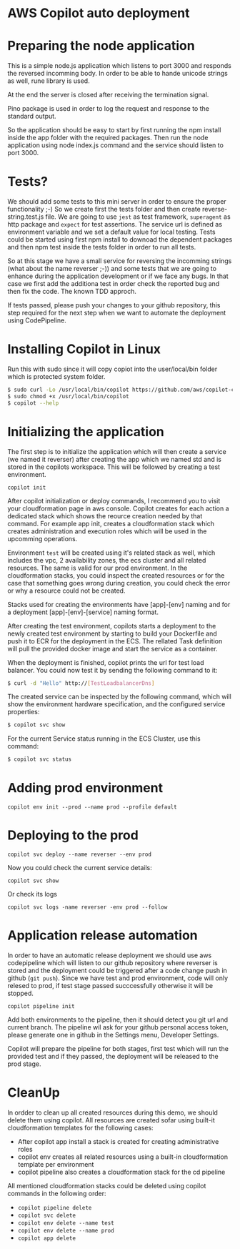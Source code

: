 # AWS Copilot auto deployment

# Preparing the node application

This is a simple node.js application which listens to port 3000 and responds the reversed incomming body. In order to be able to hande unicode strings as well, rune library is used.

At the end the server is closed after receiving the termination signal.

Pino package is used in order to log the request and response to the standard output.

So the application should be easy to start by first running the npm install inside the app folder with the required packages. Then run the node application using node index.js command and the service should listen to port 3000.

# Tests?

We should add some tests to this mini server in order to ensure the proper functionality ;-) So we create first the tests folder and then create reverse-string.test.js file. We are going to use `jest` as test framework, `superagent` as http package and `expect` for test assertions. The service url is defined as environment variable and we set a default value for local testing. Tests could be started using first npm install to downoad the dependent packages and then npm test inside the tests folder in order to run all tests.

So at this stage we have a small service for reversing the incomming strings (what about the name reverser ;-)) and some tests that we are going to enhance during the application development or if we face any bugs. In that case we first add the additiona test in order check the reported bug and then fix the code. The known TDD approch.

If tests passed, please push your changes to your github repository, this step required for the next step when we want to automate the deployment using CodePipeline.

# Installing Copilot in Linux

Run this with sudo since it will copy copiot into the user/local/bin folder which is protected system folder.

```bash
$ sudo curl -Lo /usr/local/bin/copilot https://github.com/aws/copilot-cli/releases/latest/download/copilot-linux
$ sudo chmod +x /usr/local/bin/copilot
$ copilot --help
```

# Initializing the application

The first step is to initialize the application which will then create a service (we named it reverser) after creating the app which we named std and is stored in the copilots workspace. This will be followed by creating a test environment. 

`copilot init`

After copilot initialization or deploy commands, I recommend you to visit your cloudformation page in aws console. Copilot creates for each action a dedicated stack which shows the reource creation needed by that command. For example app init, creates a cloudformation stack which creates administration and execution roles which will be used in the upcomming operations.

Environment `test` will be created using it's related stack as well, which includes the vpc, 2 availability zones, the ecs cluster and all related resources. The same is valid for our prod environment. In the cloudformation stacks, you could inspect the created resources or for the case that something goes wrong during creation, you could check the error or why a resource could not be created.

Stacks used for creating the environments have [app]-[env] naming and for a deployment [app]-[env]-[service] naming format. 

After creating the test environment, copilots starts a deployment to the newly created test environment by starting to build your Dockerfile and push it to ECR for the deployment in the ECS. The rellated Task definition will pull the provided docker image and start the service as a container.

When the deployment is finished, copilot prints the url for test load balancer. You could now test it by sending the following command to it:

```bash
$ curl -d "Hello" http://[TestLoadbalancerDns]
```

The created service can be inspected by the following command, which will show the environment hardware specification, and the configured service properties:

```bash
$ copilot svc show
```

For the current Service status running in the ECS Cluster, use this command:

```bash
$ copilot svc status
```

# Adding prod environment

`copilot env init --prod --name prod --profile default`

# Deploying to the prod

`copilot svc deploy --name reverser --env prod`

Now you could check the current service details:

`copilot svc show`

Or check its logs

`copilot svc logs -name reverser -env prod --follow`

# Application release automation

In order to have an automatic release deployment we should use aws codepipeline which will listen to our github repository where reverser is stored and the deployment could be triggered after a code change push in github (`git push`). Since we have test and prod environment, code will only relesed to prod, if test stage passed succcessfully otherwise it will be stopped.

`copilot pipeline init`

Add both environments to the pipeline, then it should detect you git url and current branch. The pipeline wil ask for your github personal access token, please generate one in github in the Settings menu, Developer Settings.

Copilot will prepare the pipeline for both stages, first test which will run the provided test and if they passed, the deployment will be released to the prod stage.

# CleanUp

In ordder to clean up all created resources during this demo, we should delete them using copilot. All resources are created sofar using built-it cloudformation templates for the following cases:

- After copilot app install a stack is created for creating administrative roles
- copilot env creates all related resources using a built-in cloudformation template per environment
- copilot pipeline also creates a cloudformation stack for the cd pipeline

All mentioned cloudformation stacks could be deleted using copilot commands in the following order:

- `copilot pipeline delete`
- `copilot svc delete`
- `copilot env delete --name test`
- `copilot env delete --name prod`
- `copilot app delete`

